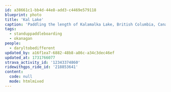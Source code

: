 ```yaml
---
id: a38661c1-bb4d-44e8-add3-c4469e579118
blueprint: photo
title: 'Kal Lake'
caption: 'Paddling the length of Kalamalka Lake, British Columbia, Canada'
tags:
  - standuppaddleboarding
  - okanagan
people:
  - daryltobedifferent
updated_by: a16f1ea7-6882-48b8-a86c-a34c3dec46ef
updated_at: 1731766077
strava_activity_id: '12343374860'
ridewithgps_ride_id: '218853641'
content:
  code: null
  mode: htmlmixed
---
```

